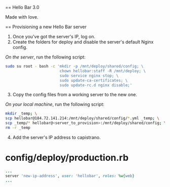 == Hello Bar 3.0

Made with love.

== Provisioning a new Hello Bar server

1. Once you've got the server's IP, log on.
2. Create the folders for deploy and disable the server's default Nginx config.

*On the server*, run the following script:

```bash
sudo su root - bash -c 'mkdir -p /mnt/deploy/shared/config; \
                        chown hellobar:staff -R /mnt/deploy; \
                        sudo service nginx stop; \
                        sudo update-ca-certificates; \
                        sudo update-rc.d nginx disable;'
```

3. Copy the config files from a working server to the new one.

*On your local machine*, run the following script:

```bash
mkdir _temp; \
scp hellobar@184.72.141.214:/mnt/deploy/shared/config/*.yml _temp; \
scp _temp/* hellobar@<server_to_provision>:/mnt/deploy/shared/config; \
rm -r _temp
```
4. Add the server's IP address to capistrano.

# config/deploy/production.rb

```ruby
...
server 'new-ip-address', user: 'hellobar', roles: %w{web}
...
```
